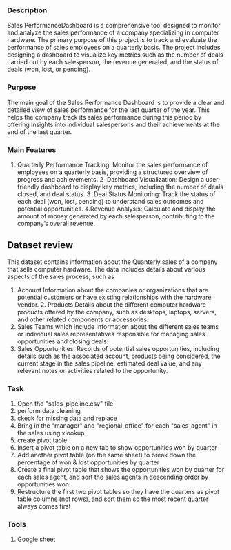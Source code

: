 ### Description
Sales PerformanceDashboard is a comprehensive tool designed to monitor and analyze the sales performance of a company specializing in computer hardware. The primary purpose of this project is to track and evaluate the performance of sales employees on a quarterly basis. The project includes designing a dashboard to visualize key metrics such as the number of deals carried out by each salesperson, the revenue generated, and the status of deals (won, lost, or pending).




### Purpose
The main goal of the Sales  Performance Dashboard is to provide a clear and detailed view of sales performance for the last quarter of the year. This helps the company track its sales performance during this period by offering insights into individual salespersons and their achievements at the end of the last quarter.


### Main Features
1. Quarterly Performance Tracking: Monitor the sales performance of employees on a quarterly basis, providing a structured overview of progress and achievements.
2 .Dashboard Visualization: Design a user-friendly dashboard to display key metrics, including the number of deals closed, and deal status.
3 .Deal Status Monitoring: Track the status of each deal (won, lost, pending) to understand sales outcomes and potential opportunities.
4.Revenue Analysis: Calculate and display the amount of money generated by each salesperson, contributing to the company’s overall revenue.

## Dataset  review
This dataset contains information about the  Quanterly  sales  of a 
company that sells computer hardware. The data includes details about various aspects of the sales process, such as
1. Account Information about the companies or organizations that are potential customers or have existing relationships with the hardware vendor. 2. Products Details about the different computer hardware products offered by the company, such as desktops, laptops, servers, and other related components or accessories.
3. Sales Teams which include Information about the different sales teams or individual sales representatives responsible for managing sales opportunities and closing deals.
4. Sales Opportunities: Records of potential sales opportunities, including details such as the associated account, products being considered, the current stage in the sales pipeline, estimated deal value, and any relevant notes or activities related to the opportunity.


### Task
1. Open the "sales_pipeline.csv" file
2. perform data cleaning
4. ckeck for missing data  and replace
5. Bring in the "manager" and "regional_office" for each "sales_agent" in the sales using xlookup
6. create pivot table
7. Insert a pivot table on a new tab to show opportunities won by quarter
8. Add another pivot table (on the same sheet) to break down the percentage of won & lost opportunities by quarter
9. Create a final pivot table that shows the opportunities won by quarter for each sales agent, and sort the sales agents in descending order by opportunities won
10. Restructure the first two pivot tables so they have the quarters as pivot table columns (not rows), and sort them so the most recent quarter always comes first

### Tools
1. Google sheet


